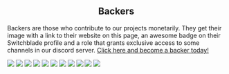 <h2 align="center">Backers</h2>

Backers are those who contribute to our projects monetarily. They get their image with a link to their website on this page, an awesome badge on their Switchblade profile and a role that grants exclusive access to some channels in our discord server. [Click here and become a backer today!](https://opencollective.com/switchblade/)

<a href="https://opencollective.com/switchblade/backer/0/website?requireActive=false" target="_blank"><img src="https://opencollective.com/switchblade/backer/0/avatar.svg?requireActive=false"></a>
<a href="https://opencollective.com/switchblade/backer/1/website?requireActive=false" target="_blank"><img src="https://opencollective.com/switchblade/backer/1/avatar.svg?requireActive=false"></a>
<a href="https://opencollective.com/switchblade/backer/2/website?requireActive=false" target="_blank"><img src="https://opencollective.com/switchblade/backer/2/avatar.svg?requireActive=false"></a>
<a href="https://opencollective.com/switchblade/backer/3/website?requireActive=false" target="_blank"><img src="https://opencollective.com/switchblade/backer/3/avatar.svg?requireActive=false"></a>
<a href="https://opencollective.com/switchblade/backer/4/website?requireActive=false" target="_blank"><img src="https://opencollective.com/switchblade/backer/4/avatar.svg?requireActive=false"></a>
<a href="https://opencollective.com/switchblade/backer/5/website?requireActive=false" target="_blank"><img src="https://opencollective.com/switchblade/backer/5/avatar.svg?requireActive=false"></a>
<a href="https://opencollective.com/switchblade/backer/6/website?requireActive=false" target="_blank"><img src="https://opencollective.com/switchblade/backer/6/avatar.svg?requireActive=false"></a>
<a href="https://opencollective.com/switchblade/backer/7/website?requireActive=false" target="_blank"><img src="https://opencollective.com/switchblade/backer/7/avatar.svg?requireActive=false"></a>
<a href="https://opencollective.com/switchblade/backer/8/website?requireActive=false" target="_blank"><img src="https://opencollective.com/switchblade/backer/8/avatar.svg?requireActive=false"></a>
<a href="https://opencollective.com/switchblade/backer/9/website?requireActive=false" target="_blank"><img src="https://opencollective.com/switchblade/backer/9/avatar.svg?requireActive=false"></a>
<a href="https://opencollective.com/switchblade/backer/10/website?requireActive=false" target="_blank"><img src="https://opencollective.com/switchblade/backer/10/avatar.svg?requireActive=false"></a>
